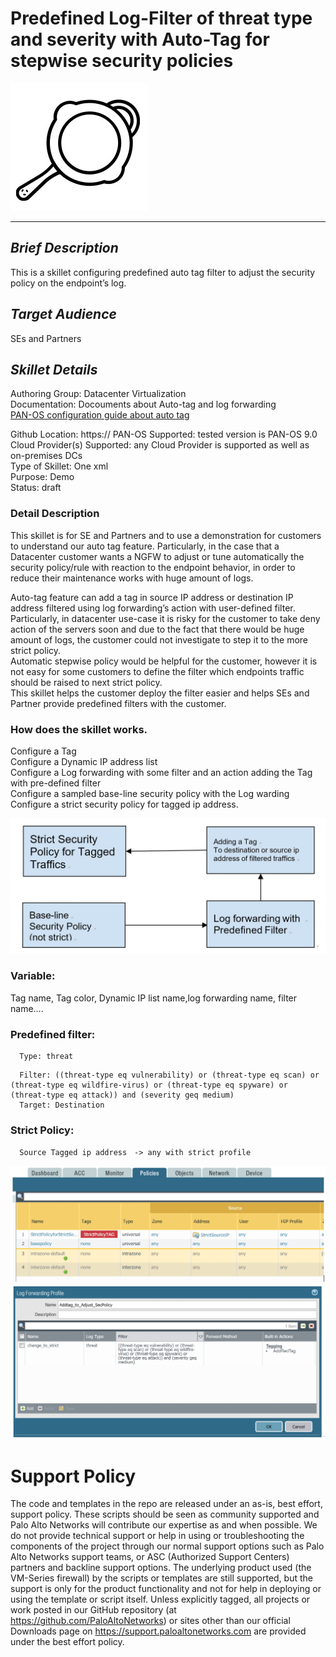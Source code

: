 
# **Predefined Log-Filter of threat type and severity with Auto-Tag for stepwise security policies**  

<img src="https://github.com/HidetoKusakawa/StepwisePolicy1/blob/master/Stepwise_policy1/Images/Loupe.jpg">    


------------------------------------------------------------------------------------------------------------


## *Brief Description*  
This is a skillet configuring predefined auto tag filter to adjust the security policy on the endpoint’s log.  
## *Target Audience*  
SEs and Partners  
## *Skillet Details*  
Authoring Group:  Datacenter Virtualization  
Documentation:  Docouments about Auto-tag and log forwarding  
[PAN-OS configuration guide about auto tag](https://docs.paloaltonetworks.com/pan-os/9-0/pan-os-admin/monitoring/configure-log-forwarding.html)

Github Location:  https://
PAN-OS Supported:  tested version is PAN-OS 9.0  
Cloud Provider(s) Supported:  any Cloud Provider is supported as well as on-premises DCs  
Type of Skillet:  One xml  
Purpose:  Demo  
Status:  draft  

### Detail Description  
This skillet is for SE and Partners and to use a demonstration for customers to understand our auto tag feature. Particularly, in the case that a Datacenter customer wants a NGFW to adjust or tune automatically the security policy/rule with reaction to the endpoint behavior, in order to reduce their maintenance works with huge amount of logs.  

 Auto-tag feature can add a tag in source IP address or destination IP address  filtered using log forwarding’s action with user-defined filter. Particularly, in datacenter use-case it is risky for the customer to take deny action of the servers soon and due to the fact that there would be huge amount of logs, the customer could not investigate to step it to the more strict policy.   
 Automatic stepwise policy would be helpful for  the customer, however it is not easy for some customers to define the filter which endpoints traffic should be raised to next strict policy.  
 This skillet helps the customer deploy the filter easier and helps SEs and Partner provide predefined filters with the customer.  

### How does the skillet works.  
Configure a Tag  
Configure a Dynamic IP address list  
Configure a Log forwarding with some filter and an action adding the Tag with pre-defined filter  
Configure a sampled base-line security policy with the Log warding  
Configure a strict security policy for tagged ip address.  

<img src="https://github.com/HidetoKusakawa/StepwisePolicy1/blob/master/Stepwise_policy1/Images/fugire1.jpg">  

### Variable:  
Tag name, Tag color, Dynamic IP list name,log forwarding name, filter name….  

### Predefined filter:  
~~~~
  Type: threat
~~~~

~~~~
  Filter: ((threat-type eq vulnerability) or (threat-type eq scan) or (threat-type eq wildfire-virus) or (threat-type eq spyware) or (threat-type eq attack)) and (severity geq medium)
  Target: Destination
~~~~

### Strict Policy:
~~~~
  Source Tagged ip address　-> any with strict profile
~~~~
  
  

<img src="https://github.com/HidetoKusakawa/StepwisePolicy1/blob/master/Stepwise_policy1/Images/fugire2.jpg">


<img src="https://github.com/HidetoKusakawa/StepwisePolicy1/blob/master/Stepwise_policy1/Images/fugire3.jpg">  



# Support Policy  
The code and templates in the repo are released under an as-is, best effort, support policy. These scripts should be seen as community supported and Palo Alto Networks will contribute our expertise as and when possible. We do not provide technical support or help in using or troubleshooting the components of the project through our normal support options such as Palo Alto Networks support teams, or ASC (Authorized Support Centers) partners and backline support options. The underlying product used (the VM-Series firewall) by the scripts or templates are still supported, but the support is only for the product functionality and not for help in deploying or using the template or script itself. Unless explicitly tagged, all projects or work posted in our GitHub repository (at https://github.com/PaloAltoNetworks) or sites other than our official Downloads page on https://support.paloaltonetworks.com are provided under the best effort policy.  

